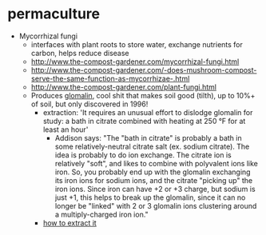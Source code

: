 # permaculture

- Mycorrhizal fungi
  - interfaces with plant roots to store water, exchange nutrients for carbon, helps reduce disease
  - http://www.the-compost-gardener.com/mycorrhizal-fungi.html
  - http://www.the-compost-gardener.com/-does-mushroom-compost-serve-the-same-function-as-mycorrhizae-.html
  - http://www.the-compost-gardener.com/plant-fungi.html
  - Produces [glomalin](https://en.wikipedia.org/wiki/Glomalin), cool shit that makes soil good (tilth), up to 10%+ of soil, but only discovered in 1996!
    - extraction: 'It requires an unusual effort to dislodge glomalin for study: a bath in citrate combined with heating at 250 °F for at least an hour'
      - Addison says: "The "bath in citrate" is probably a bath in some relatively-neutral citrate salt (ex. sodium citrate). The idea is probably to do ion exchange. The citrate ion is relatively "soft", and likes to combine with polyvalent ions like iron. So, you probably end up with the glomalin exchanging its iron ions for sodium ions, and the citrate "picking up" the iron ions. Since iron can have +2 or +3 charge, but sodium is just +1, this helps to break up the glomalin, since it can no longer be "linked" with 2 or 3 glomalin ions clustering around a multiply-charged iron ion."  
    - [how to extract it](https://webcache.googleusercontent.com/search?q=cache:SI-kkhctlU4J:https://www.researchgate.net/file.PostFileLoader.html%3Fid%3D5811ba9a615e270fe63d4b25%26assetKey%3DAS%253A421718318686210%25401477556890768+&cd=5&hl=en&ct=clnk&gl=us)
